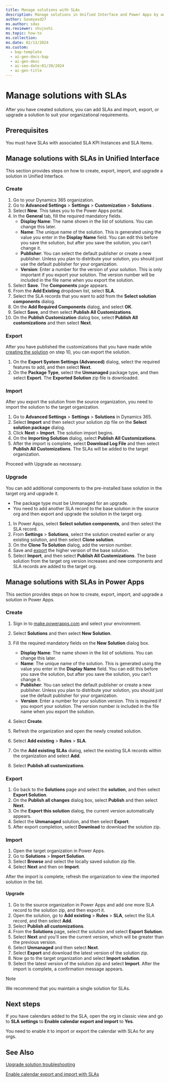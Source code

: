 ```yaml
---
title: Manage solutions with SLAs
description: Manage solutions in Unified Interface and Power Apps by adding SLAs. Learn how to create, export, import, and upgrade solutions with detailed instructions.
author: Soumyasd27
ms.author: sdas
ms.reviewer: shujoshi
ms.topic: how-to
ms.collection:
ms.date: 02/13/2024
ms.custom:
  - bap-template
  - ai-gen-docs-bap
  - ai-gen-desc
  - ai-seo-date:01/30/2024
  - ai-gen-title
---
```


# Manage solutions with SLAs

After you have created solutions, you can add SLAs and import, export, or upgrade a solution to suit your organizational requirements.

## Prerequisites

You must have SLAs with associated SLA KPI Instances and SLA Items.

## Manage solutions with SLAs in Unified Interface

This section provides steps on how to create, export, import, and upgrade a solution in Unified Interface.

### Create

1. Go to your Dynamics 365 organization.
2. Go to **Advanced Settings** > **Settings** > **Customization** > **Solutions** .
3. Select **New**. This takes you to the Power Apps portal.
4. In the **General** tab, fill the required mandatory fields.
    - **Display Name**: The name shown in the list of solutions. You can change this later.
    - **Name**: The unique name of the solution. This is generated using the value you enter in the **Display Name** field. You can edit this before you save the solution, but after you save the solution, you can’t change it.
    - **Publisher**: You can select the default publisher or create a new publisher. Unless you plan to distribute your solution, you should just use the default publisher for your organization.
    - **Version**: Enter a number for the version of your solution. This is only important if you export your solution. The version number will be included in the file name when you export the solution.
5. Select **Save**. The **Components** page appears.
6. From the **Add Existing** dropdown list, select **SLA**.
7. Select the SLA records that you want to add from the **Select solution components** dialog.
8. On the **Add Required Components** dialog, and select **OK**.
9. Select **Save**, and then select **Publish All Customizations**.
10. On the **Publish Customization** dialog box, select **Publish All customizations** and then select **Next**.

### Export

After you have published the customizations that you have made while [creating the solution](#create) on step 10, you can export the solution.

1. On the **Export System Settings (Advanced)** dialog, select the required features to add, and then select **Next**.
1. On the **Package Type**, select the **Unmanaged** package type, and then select **Export**.
The **Exported Solution** zip file is downloaded.

### Import

After you export the solution from the source organization, you need to import the solution to the target organization.

1. Go to **Advanced Settings** > **Settings** > **Solutions** in Dynamics 365.
2. Select **Import**  and then select your solution zip file on the **Select solution package** dialog.
3. Click **Next** > **Import**. The solution import begins.
4. On the **Importing Solution** dialog, select **Publish All Customizations**.
5. After the import is complete, select **Download Log File** and then select **Publish All Customizations**. The SLAs will be added to the target organization.

Proceed with Upgrade as necessary.

### Upgrade

You can add additional components to the pre-installed base solution in the target org and upgrade it.
- The package type must be Unmanaged for an upgrade. 
- You need to add another SLA record to the base solution in the source org and then export and upgrade the solution in the target org.

1. In Power Apps, select **Select solution components**, and then select the SLA record.
2. From **Settings** > **Solutions**, select the solution created  earlier or any existing solution, and then select **Clone solution**.
3. On the **Clone To Solution** dialog, add the version number.
4. Save and [export](#export-the-solution) the higher version of the base solution.
5. Select **Import**, and then select **Publish All Customizations**.
The base solution from the target org version increases and new components and SLA records are added to the target org.

## Manage solutions with SLAs in Power Apps

This section provides steps on how to create, export, import, and upgrade a solution in Power Apps.

### Create

1. Sign in to [make.powerapps.com](https://make.powerapps.com) and select your environment.
1. Select **Solutions** and then select  **New Solution**.
1. Fill the required mandatory fields on the **New Solution** dialog box.
    - **Display Name**: The name shown in the list of solutions. You can change this later.
    - **Name**: The unique name of the solution. This is generated using the value you enter in the **Display Name** field. You can edit this before you save the solution, but after you save the solution, you can’t change it.
    - **Publisher**: You can select the default publisher or create a new publisher. Unless you plan to distribute your solution, you should just use the default publisher for your organization.
    - **Version**: Enter a number for your solution version. This is required if you export your solution. The version number is included in the file name when you export the solution.
  
1. Select **Create**.
1. Refresh the organization and open the newly created solution.
1. Select **Add existing** > **Rules** > **SLA**.
1. On the **Add existing SLAs** dialog, select the existing SLA records within the organization and select **Add**.
1. Select **Publish all customizations**.

### Export

1. Go back to the **Solutions** page and select the **solution**, and then select **Export Solution**.
1. On the **Publish all changes** dialog box, select **Publish** and then select **Next**.
1. On the **Export this solution** dialog, the current version automatically appears.
1. Select the **Unmanaged** solution, and then select **Export**.
1. After export completion, select **Download** to download the solution zip.

### Import

1. Open the target organization in Power Apps.
1. Go to **Solutions** > **Import Solution**.
1. Select **Browse** and select the locally saved solution zip file.
1. Select **Next** and then on **Import**.

After the import is complete, refresh the organization to view the imported solution in the list.

#### Upgrade

1. Go to the source organization in Power Apps and add one more SLA record to the solution zip, and then export it.
1. Open the solution, go to **Add existing** > **Rules** > **SLA**, select the SLA record, and then select **Add**.
1. Select **Publish all customizations**.
1. From the **Solutions** page, select the solution and select **Export Solution**.
1. Select **Next** and you'll see the current version, which will be greater than the previous version.
1. Select **Unmanaged** and then select **Next**.
1. Select **Export** and download the latest version of the solution zip.
1. Now go to the target organization and select **Import solution**.
1. Select the latest version of the solution zip and select **Import**.
After the import is complete, a confirmation message appears.

> [!NOTE]
> We recommend that you maintain a single solution for SLAs.

## Next steps

If you have calendars added to the SLA, open the org in classic view and go to **SLA settings** to **Enable calendar export and import** to **Yes**.

You need to enable it to import or export the calendar with SLAs for any orgs.

## See Also

[Upgrade solution troubleshooting](/troubleshoot/dynamics-365/customer-service/service-level-agreements/slaitem-changes-missing-upgrade)  

[Enable calendar export and import with SLAs](export-import-solution.md#enable-calendar-export-and-import-with-slas)